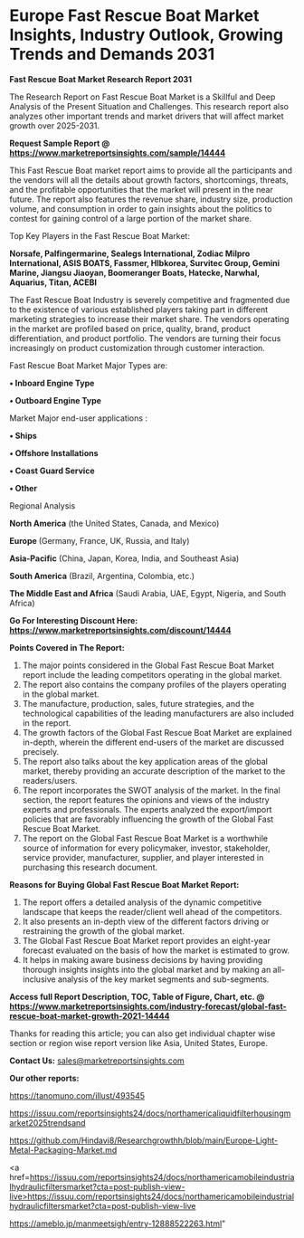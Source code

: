  # Europe Fast Rescue Boat Market Insights, Industry Outlook, Growing Trends and Demands 2031

<strong>Fast Rescue Boat Market Research Report 2031</strong>

The Research Report on Fast Rescue Boat Market is a Skillful and Deep Analysis of the Present Situation and Challenges. This research report also analyzes other important trends and market drivers that will affect market growth over 2025-2031.

<strong>Request Sample Report @ <a href=https://www.marketreportsinsights.com/sample/14444>https://www.marketreportsinsights.com/sample/14444</a></strong>

This Fast Rescue Boat market report aims to provide all the participants and the vendors will all the details about growth factors, shortcomings, threats, and the profitable opportunities that the market will present in the near future. The report also features the revenue share, industry size, production volume, and consumption in order to gain insights about the politics to contest for gaining control of a large portion of the market share.

Top Key Players in the Fast Rescue Boat Market:

<strong>Norsafe, Palfingermarine, Sealegs International, Zodiac Milpro International, ASIS BOATS, Fassmer, Hlbkorea, Survitec Group, Gemini Marine, Jiangsu Jiaoyan, Boomeranger Boats, Hatecke, Narwhal, Aquarius, Titan, ACEBI</strong>

The Fast Rescue Boat Industry is severely competitive and fragmented due to the existence of various established players taking part in different marketing strategies to increase their market share. The vendors operating in the market are profiled based on price, quality, brand, product differentiation, and product portfolio. The vendors are turning their focus increasingly on product customization through customer interaction.

Fast Rescue Boat Market Major Types are:

<strong>• Inboard Engine Type

• Outboard Engine Type</strong>

Market Major end-user applications :

<strong>• Ships

• Offshore Installations

• Coast Guard Service

• Other</strong>

Regional Analysis

</u><strong><b>North America</b></strong> (the United States, Canada, and Mexico)

<strong><b>Europe </b></strong>(Germany, France, UK, Russia, and Italy)

<strong><b>Asia-Pacific</b></strong> (China, Japan, Korea, India, and Southeast Asia)

<strong><b>South America</b></strong> (Brazil, Argentina, Colombia, etc.)

<strong><b>The Middle East and Africa</b></strong> (Saudi Arabia, UAE, Egypt, Nigeria, and South Africa)

<strong>Go For Interesting Discount Here: <a href=https://www.marketreportsinsights.com/discount/14444>https://www.marketreportsinsights.com/discount/14444</a></strong>

<strong>Points Covered in The Report:</strong>
<ol>
  <li>The major points considered in the Global Fast Rescue Boat Market report include the leading competitors operating in the global market.</li>
  <li>The report also contains the company profiles of the players operating in the global market.</li>
  <li>The manufacture, production, sales, future strategies, and the technological capabilities of the leading manufacturers are also included in the report.</li>
  <li>The growth factors of the Global Fast Rescue Boat Market are explained in-depth, wherein the different end-users of the market are discussed precisely.</li>
  <li>The report also talks about the key application areas of the global market, thereby providing an accurate description of the market to the readers/users.</li>
  <li>The report incorporates the SWOT analysis of the market. In the final section, the report features the opinions and views of the industry experts and professionals. The experts analyzed the export/import policies that are favorably influencing the growth of the Global Fast Rescue Boat Market.</li>
  <li>The report on the Global Fast Rescue Boat Market is a worthwhile source of information for every policymaker, investor, stakeholder, service provider, manufacturer, supplier, and player interested in purchasing this research document.</li>
</ol>
<strong>Reasons for Buying Global Fast Rescue Boat Market Report:</strong>

<ol>
  <li>The report offers a detailed analysis of the dynamic competitive landscape that keeps the reader/client well ahead of the competitors.</li>
  <li>It also presents an in-depth view of the different factors driving or restraining the growth of the global market.</li>
  <li>The Global Fast Rescue Boat Market report provides an eight-year forecast evaluated on the basis of how the market is estimated to grow.</li>
  <li>It helps in making aware business decisions by having providing thorough insights insights into the global market and by making an all-inclusive analysis of the key market segments and sub-segments.</li>
</ol>
<strong>Access full Report Description, TOC, Table of Figure, Chart, etc. @ <a href=https://www.marketreportsinsights.com/industry-forecast/global-fast-rescue-boat-market-growth-2021-14444>https://www.marketreportsinsights.com/industry-forecast/global-fast-rescue-boat-market-growth-2021-14444</a></strong>


Thanks for reading this article; you can also get individual chapter wise section or region wise report version like Asia, United States, Europe.

<strong>Contact Us:</strong>
sales@marketreportsinsights.com

<strong>Our other reports:</strong>

<a href=https://tanomuno.com/illust/493545>https://tanomuno.com/illust/493545</a>

<a href=https://issuu.com/reportsinsights24/docs/northamericaliquidfilterhousingmarket2025trendsand>https://issuu.com/reportsinsights24/docs/northamericaliquidfilterhousingmarket2025trendsand</a>

<a href=https://github.com/Hindavi8/Researchgrowthh/blob/main/Europe-Light-Metal-Packaging-Market.md>https://github.com/Hindavi8/Researchgrowthh/blob/main/Europe-Light-Metal-Packaging-Market.md</a>

<a href=https://issuu.com/reportsinsights24/docs/northamericamobileindustrialhydraulicfiltersmarket?cta=post-publish-view-live>https://issuu.com/reportsinsights24/docs/northamericamobileindustrialhydraulicfiltersmarket?cta=post-publish-view-live</a>

<a href=https://ameblo.jp/manmeetsigh/entry-12888522263.html>https://ameblo.jp/manmeetsigh/entry-12888522263.html</a>"
